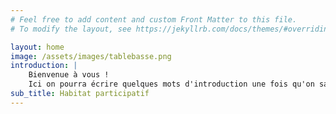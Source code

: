 ```yaml
---
# Feel free to add content and custom Front Matter to this file.
# To modify the layout, see https://jekyllrb.com/docs/themes/#overriding-theme-defaults

layout: home
image: /assets/images/tablebasse.png
introduction: |
    Bienvenue à vous !
    Ici on pourra écrire quelques mots d'introduction une fois qu'on saura plus clairement ce que l'on souhaite écrire.
sub_title: Habitat participatif
---
```


